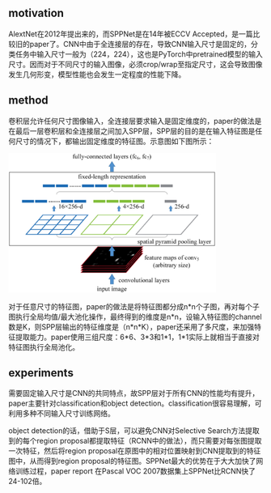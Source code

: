 ## motivation

AlextNet在2012年提出来的，而SPPNet是在14年被ECCV Accepted，是一篇比较旧的paper了。CNN中由于全连接层的存在，导致CNN输入尺寸是固定的，分类任务中输入尺寸一般为（224，224），这也是PyTorch中pretrained模型的输入尺寸。因而对于不同尺寸的输入图像，必须crop/wrap至指定尺寸，这会导致图像发生几何形变，模型性能也会发生一定程度的性能下降。

## method

卷积层允许任何尺寸图像输入，全连接层要求输入是固定维度的，paper的做法是在最后一层卷积层和全连接层之间加入SPP层，SPP层的目的是在输入特征图是任何尺寸的情况下，都输出固定维度的特征图。示意图如下图所示：

<img src="../asserts/sppnet.png" alt="sppnet" style="zoom:40%;" />

对于任意尺寸的特征图，paper的做法是将特征图都分成n\*n个子图，再对每个子图执行全局均值/最大池化操作，最终得到的维度是n\*n，设输入特征图的channel数是K，则SPP层输出的特征维度是（n\*n\*K），paper还采用了多尺度，来加强特征提取能力。paper使用三组尺度：6\*6、3\*3和1\*1，1\*1实际上就相当于直接对特征图执行全局池化。

## experiments

需要固定输入尺寸是CNN的共同特点，故SPP层对于所有CNN的性能均有提升，paper主要针对classification和object detection。classification很容易理解，可利用多种不同输入尺寸训练网络。

object detection的话，借助于S层，可以避免CNN对Selective Search方法提取到的每个region proposal都提取特征（RCNN中的做法），而只需要对每张图提取一次特征，然后将region proposal在原图中的相对位置映射到CNN提取到的特征图中，从而得到region proposal的特征图。SPPNet最大的优势在于大大加快了网络训练过程，paper report 在Pascal VOC 2007数据集上SPPNet比RCNN快了24-102倍。

